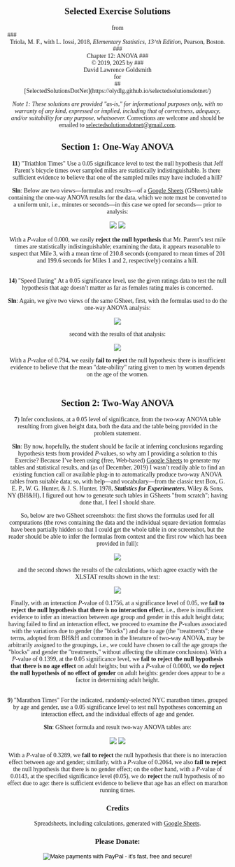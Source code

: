 <style>
body {font-family: Palatino;}
</style>

## <center>Selected Exercise Solutions
<center>from</center>
### <center>Triola, M. F., with L. Iossi, 2018, <i>Elementary Statistics, 13^th Edition</i>, Pearson, Boston.
### <center>Chapter 12: ANOVA 
### <center>&copy; 2019, 2025 by
### <center>David Lawrence Goldsmith
<center>for</center>
## <center>[SelectedSolutionsDotNet](https://olydlg.github.io/selectedsolutionsdotnet/)</center>

<i>Note 1:  These solutions are provided "as-is," for informational purposes only, with no warranty of any kind, expressed or implied, including that of correctness, adequacy, and/or suitability for any purpose, whatsoever.</i> Corrections are welcome and should be emailed to selectedsolutionsdotnet@gmail.com.

## Section 1: One-Way ANOVA

__11__) "Triathlon Times" Use a 0.05 significance level to test the null hypothesis that Jeff Parent’s bicycle times over sampled miles are statistically indistinguishable. Is there sufficient evidence to believe that one of the sampled miles may have included a hill?

__Sln__: Below are two views&mdash;formulas and results&mdash;of a [Google Sheets](https://docs.google.com/spreadsheets) (GSheets) table containing the one-way ANOVA results for the data, which we note must be converted to a uniform unit, i.e., minutes or seconds&mdash;in this case we opted for seconds&mdash; prior to analysis:

<img src="./TroilaC12S1E11a.png" style="max-width: 100%">

<img src="./TroilaC12S1E11b.png">

With a $P$-value of 0.000, we easily __reject the null hypothesis__ that Mr. Parent’s test mile times are statistically indistinguishable; examining the data, it appears reasonable to suspect that Mile 3, with a mean time of 210.8 seconds (compared to mean times of 201 and 199.6 seconds for Miles 1 and 2, respectively) contains a hill.
<br><br>

__14__) "Speed Dating" At a 0.05 significance level, use the given ratings data to test the null hypothesis that age doesn’t matter as far as females rating males is concerned.

__Sln__: Again, we give two views of the same GSheet, first, with the formulas used to do the one-way ANOVA analysis:

<img src="./TroilaC12S1E14a.png">

second with the results of that analysis:

<img src="./TroilaC12S1E14b.png">

With a $P$-value of $0.794$, we easily <b>fail to reject</b> the null hypothesis: there is insufficient evidence to believe that the mean "date-ability" rating given to men by women depends on the age of the women.
<br><br>

## Section 2: Two-Way ANOVA

__7__) Infer conclusions, at a 0.05 level of significance, from the two-way ANOVA table resulting from given height data, both the data and the table being provided in the problem statement. 

__Sln__: By now, hopefully, the student should be facile at inferring conclusions regarding hypothesis tests from provided $P$-values, so why am I providing a solution to this Exercise? Because I’ve been using (free, Web-based) [Google Sheets](https://docs.google.com/spreadsheets) to generate my tables and statistical results, and (as of December, 2019) I wasn’t readily able to find an existing function call or available plug-in to automatically produce two-way ANOVA tables from suitable data; so, with help&mdash;and vocabulary&mdash;from the classic text Box, G. E. P., W. G. Hunter, & J. S. Hunter, 1978, ___Statistics for Experimenters___, Wiley & Sons, NY (BH&H), I figured out how to generate such tables in GSheets "from scratch"; having done that, I feel I should share.

So, below are two GSheet screenshots: the first shows the formulas used for all computations (the rows containing the data and the individual square deviation formulas have been partially hidden so that I could get the whole table in one screenshot, but the reader should be able to infer the formulas from context and the first row which has been provided in full):

<img src="./TroilaC12S2E7a.png" style="max-width: 100%">
 
and the second shows the results of the calculations, which agree exactly with the XLSTAT results shown in the text:

<img src="./TroilaC12S2E7b.png">

Finally, with an interaction $P$-value of 0.1756, at a significance level of 0.05, we __fail to reject the null hypothesis that there is no interaction effect__, i.e., there is insufficient evidence to infer an interaction between age group and gender in this adult height data; having failed to find an interaction effect, we proceed to examine the $P$-values associated with the variations due to gender (the "blocks") and due to age (the "treatments"; these terms, adopted from BH&H and common in the literature of two-way ANOVA, may be arbitrarily assigned to the groupings, i.e., we could have chosen to call the age groups the "blocks" and gender the "treatments," without affecting the ultimate conclusions). With a $P$-value of 0.1399, at the 0.05 significance level, we __fail to reject the null hypothesis that there is no age effect__ on adult heights; but with a $P$-value of 0.0000, we __do reject the null hypothesis of no effect of gender__ on adult heights: gender does appear to be a factor in determining adult height.
<br><br>

__9__) "Marathon Times" For the indicated, randomly-selected NYC marathon times, grouped by age and gender, use a 0.05 significance level to test null hypotheses concerning an interaction effect, and the individual effects of age and gender. 

__Sln__: GSheet formula and result two-way ANOVA tables are:

<img src="./TroilaC12S2E9a.png" style="max-width: 100%">

<img src="./TroilaC12S2E9b.png">

With a $P$-value of 0.3289, we __fail to reject__ the null hypothesis that there is no interaction effect between age and gender; similarly, with a $P$-value of 0.2064, we also __fail to reject__ the null hypothesis that there is no gender effect; on the other hand, with a $P$-value of 0.0143, at the specified significance level (0.05), we do __reject__ the null hypothesis of no effect due to age: there is sufficient evidence to believe that age has an effect on marathon running times.


<a name="Credits"></a>
### Credits
Spreadsheets, including calculations, generated with [Google Sheets](https://docs.google.com/spreadsheets).

### Please Donate:
<form action="https://www.paypal.com/cgi-bin/webscr"
          method="post"><input name="cmd"
            value="_xclick" type="hidden"> <input name="business"
            value="dgoldsmith_89@alumni.brown.edu" type="hidden"> <input
            name="item_name" value="SelectedSolutions Donation"
            type="hidden"> <input name="cn" value="Special Instructions
            (optional" type="hidden"> <input
            src="https://www.paypal.com/images/x-click-but04.gif"
            name="submit" alt="Make payments with PayPal - it's fast,
            free and secure!" align="middle" border="0" type="image"></form>



